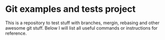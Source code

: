 # Git examples and tests project

This is a repository to test stuff with branches, mergin, rebasing and other awesome git stuff. Below I will list all useful commands or instructions for reference.